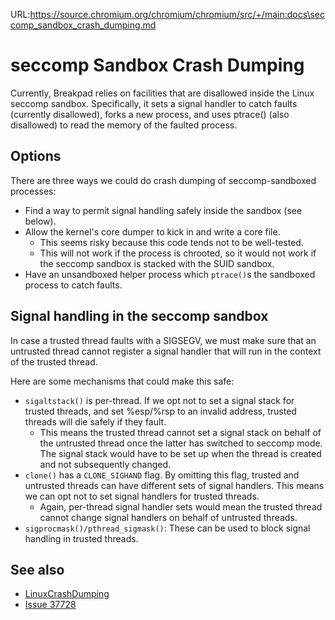 URL:https://source.chromium.org/chromium/chromium/src/+/main:docs\seccomp_sandbox_crash_dumping.md
# seccomp Sandbox Crash Dumping

Currently, Breakpad relies on facilities that are disallowed inside the Linux
seccomp sandbox.  Specifically, it sets a signal handler to catch faults
(currently disallowed), forks a new process, and uses ptrace() (also disallowed)
to read the memory of the faulted process.

## Options

There are three ways we could do crash dumping of seccomp-sandboxed processes:

*   Find a way to permit signal handling safely inside the sandbox (see below).
*   Allow the kernel's core dumper to kick in and write a core file.
    *   This seems risky because this code tends not to be well-tested.
    *   This will not work if the process is chrooted, so it would not work if
        the seccomp sandbox is stacked with the SUID sandbox.
*   Have an unsandboxed helper process which `ptrace()`s the sandboxed process
    to catch faults.

## Signal handling in the seccomp sandbox

In case a trusted thread faults with a SIGSEGV, we must make sure that an
untrusted thread cannot register a signal handler that will run in the context
of the trusted thread.

Here are some mechanisms that could make this safe:

*   `sigaltstack()` is per-thread. If we opt not to set a signal stack for
    trusted threads, and set %esp/%rsp to an invalid address, trusted threads
    will die safely if they fault.
    *   This means the trusted thread cannot set a signal stack on behalf of the
        untrusted thread once the latter has switched to seccomp mode. The
        signal stack would have to be set up when the thread is created and not
        subsequently changed.
*   `clone()` has a `CLONE_SIGHAND` flag. By omitting this flag, trusted and
    untrusted threads can have different sets of signal handlers. This means we
    can opt not to set signal handlers for trusted threads.
    *   Again, per-thread signal handler sets would mean the trusted thread
        cannot change signal handlers on behalf of untrusted threads.
*   `sigprocmask()/pthread_sigmask()`: These can be used to block signal
    handling in trusted threads.

## See also

*   [LinuxCrashDumping](linux/crash_dumping.md)
*   [Issue 37728](https://crbug.com/37728)
